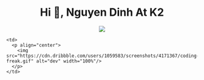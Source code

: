 <h1 align="center">Hi 👋, Nguyen Dinh At K2</h1>
<p align="center"><img src="https://img.icons8.com/color/48/000000/vietnam-circular.png"/></p>


<table style="width:100%;">
  <tr>
 
    <td>
      <p align="center"> 
        <img src="https://cdn.dribbble.com/users/1059583/screenshots/4171367/coding-freak.gif" alt="dev" width="100%"/>
      </p>
    </td>
  </tr>
</table>



